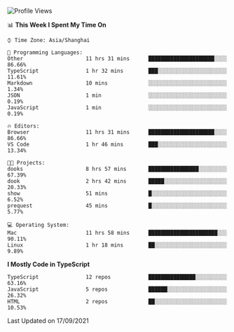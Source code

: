 <!--START_SECTION:waka-->
![Profile Views](http://img.shields.io/badge/Profile%20Views-58-blue)

📊 **This Week I Spent My Time On** 

```text
⌚︎ Time Zone: Asia/Shanghai

💬 Programming Languages: 
Other                    11 hrs 31 mins      █████████████████████░░░░   86.66% 
TypeScript               1 hr 32 mins        ███░░░░░░░░░░░░░░░░░░░░░░   11.61% 
Markdown                 10 mins             ░░░░░░░░░░░░░░░░░░░░░░░░░   1.34% 
JSON                     1 min               ░░░░░░░░░░░░░░░░░░░░░░░░░   0.19% 
JavaScript               1 min               ░░░░░░░░░░░░░░░░░░░░░░░░░   0.19%

🔥 Editors: 
Browser                  11 hrs 31 mins      █████████████████████░░░░   86.66% 
VS Code                  1 hr 46 mins        ███░░░░░░░░░░░░░░░░░░░░░░   13.34%

🐱‍💻 Projects: 
dooks                    8 hrs 57 mins       ████████████████░░░░░░░░░   67.39% 
dook                     2 hrs 42 mins       █████░░░░░░░░░░░░░░░░░░░░   20.33% 
show                     51 mins             █░░░░░░░░░░░░░░░░░░░░░░░░   6.52% 
prequest                 45 mins             █░░░░░░░░░░░░░░░░░░░░░░░░   5.77%

💻 Operating System: 
Mac                      11 hrs 58 mins      ██████████████████████░░░   90.11% 
Linux                    1 hr 18 mins        ██░░░░░░░░░░░░░░░░░░░░░░░   9.89%

```

**I Mostly Code in TypeScript** 

```text
TypeScript               12 repos            ███████████████░░░░░░░░░░   63.16% 
JavaScript               5 repos             ██████░░░░░░░░░░░░░░░░░░░   26.32% 
HTML                     2 repos             ██░░░░░░░░░░░░░░░░░░░░░░░   10.53%

```



 Last Updated on 17/09/2021
<!--END_SECTION:waka-->
